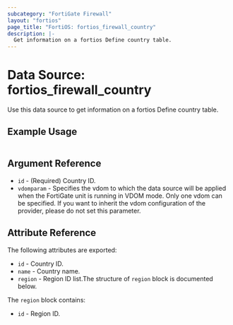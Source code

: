 ```yaml
---
subcategory: "FortiGate Firewall"
layout: "fortios"
page_title: "FortiOS: fortios_firewall_country"
description: |-
  Get information on a fortios Define country table.
---
```


# Data Source: fortios_firewall_country
Use this data source to get information on a fortios Define country table.


## Example Usage

```hcl

```

## Argument Reference

* `id` - (Required) Country ID.
* `vdomparam` - Specifies the vdom to which the data source will be applied when the FortiGate unit is running in VDOM mode. Only one vdom can be specified. If you want to inherit the vdom configuration of the provider, please do not set this parameter.

## Attribute Reference

The following attributes are exported:

* `id` - Country ID.
* `name` - Country name.
* `region` - Region ID list.The structure of `region` block is documented below.

The `region` block contains:

* `id` - Region ID.
